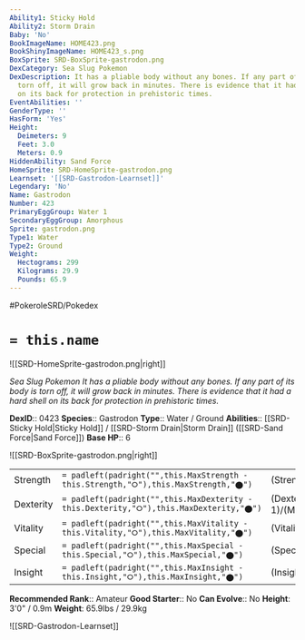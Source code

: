 ```yaml
---
Ability1: Sticky Hold
Ability2: Storm Drain
Baby: 'No'
BookImageName: HOME423.png
BookShinyImageName: HOME423_s.png
BoxSprite: SRD-BoxSprite-gastrodon.png
DexCategory: Sea Slug Pokemon
DexDescription: It has a pliable body without any bones. If any part of its body is
  torn off, it will grow back in minutes. There is evidence that it had a hard shell
  on its back for protection in prehistoric times.
EventAbilities: ''
GenderType: ''
HasForm: 'Yes'
Height:
  Deimeters: 9
  Feet: 3.0
  Meters: 0.9
HiddenAbility: Sand Force
HomeSprite: SRD-HomeSprite-gastrodon.png
Learnset: '[[SRD-Gastrodon-Learnset]]'
Legendary: 'No'
Name: Gastrodon
Number: 423
PrimaryEggGroup: Water 1
SecondaryEggGroup: Amorphous
Sprite: gastrodon.png
Type1: Water
Type2: Ground
Weight:
  Hectograms: 299
  Kilograms: 29.9
  Pounds: 65.9
---
```


#PokeroleSRD/Pokedex

# `= this.name`

![[SRD-HomeSprite-gastrodon.png|right]]

*Sea Slug Pokemon*
*It has a pliable body without any bones. If any part of its body is torn off, it will grow back in minutes. There is evidence that it had a hard shell on its back for protection in prehistoric times.*

**DexID**:: 0423
**Species**:: Gastrodon
**Type**:: Water / Ground
**Abilities**:: [[SRD-Sticky Hold|Sticky Hold]] / [[SRD-Storm Drain|Storm Drain]] ([[SRD-Sand Force|Sand Force]])
**Base HP**:: 6

![[SRD-BoxSprite-gastrodon.png|right]]

|           |                                                                                        |                                          |
| --------- | -------------------------------------------------------------------------------------- | ---------------------------------------- |
| Strength  | `= padleft(padright("",this.MaxStrength - this.Strength,"⭘"),this.MaxStrength,"⬤")`    | (Strength::2)/(MaxStrength::5)   |
| Dexterity | `= padleft(padright("",this.MaxDexterity - this.Dexterity,"⭘"),this.MaxDexterity,"⬤")` | (Dexterity:: 1)/(MaxDexterity::3) |
| Vitality  | `= padleft(padright("",this.MaxVitality - this.Vitality,"⭘"),this.MaxVitality,"⬤")`    | (Vitality::2)/(MaxVitality::4)   |
| Special   | `= padleft(padright("",this.MaxSpecial - this.Special,"⭘"),this.MaxSpecial,"⬤")`       | (Special::2)/(MaxSpecial::5)     |
| Insight   | `= padleft(padright("",this.MaxInsight - this.Insight,"⭘"),this.MaxInsight,"⬤")`       | (Insight::2)/(MaxInsight::5)     |

**Recommended Rank**:: Amateur
**Good Starter**:: No
**Can Evolve**:: No
**Height**: 3'0" / 0.9m
**Weight**: 65.9lbs / 29.9kg

![[SRD-Gastrodon-Learnset]]